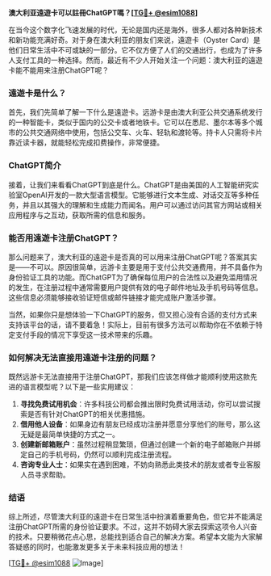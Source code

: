 **澳大利亚遠遊卡可以註冊ChatGPT嗎？[[TG💪+ @esim1088](https://t.me/s/esim1088)]**

在当今这个数字化飞速发展的时代，无论是国内还是海外，很多人都对各种新技术和新功能充满好奇。对于身在澳大利亚的朋友们来说，遠遊卡（Oyster Card）是他们日常生活中不可或缺的一部分。它不仅方便了人们的交通出行，也成为了许多人支付工具的一种选择。然而，最近有不少人开始关注一个问题：澳大利亚的遠遊卡能不能用来注册ChatGPT呢？

### 遠遊卡是什么？

首先，我们先简单了解一下什么是遠遊卡。远游卡是由澳大利亚公共交通系统发行的一种智能卡，类似于国内的公交卡或者地铁卡。它可以在悉尼、墨尔本等多个城市的公共交通网络中使用，包括公交车、火车、轻轨和渡轮等。持卡人只需将卡片靠近读卡器，就能轻松完成扣费操作，非常便捷。

### ChatGPT简介

接着，让我们来看看ChatGPT到底是什么。ChatGPT是由美国的人工智能研究实验室OpenAI开发的一款大型语言模型。它能够进行文本生成、对话交互等多种任务，并且以其强大的理解和生成能力而闻名。用户可以通过访问其官方网站或相关应用程序与之互动，获取所需的信息和服务。

### 能否用遠遊卡注册ChatGPT？

那么问题来了，澳大利亚的遠遊卡是否真的可以用来注册ChatGPT呢？答案其实是——不可以。原因很简单，远游卡主要是用于支付公共交通费用，并不具备作为身份验证工具的功能。而ChatGPT为了确保每位用户的合法性以及避免滥用情况的发生，在注册过程中通常需要用户提供有效的电子邮件地址及手机号码等信息。这些信息必须能够接收验证短信或邮件链接才能完成账户激活步骤。

当然，如果你只是想体验一下ChatGPT的服务，但又担心没有合适的支付方式来支持该平台的话，请不要着急！实际上，目前有很多方法可以帮助你在不依赖于特定支付手段的情况下享受这一技术带来的乐趣。

### 如何解决无法直接用遠遊卡注册的问题？

既然远游卡无法直接用于注册ChatGPT，那我们应该怎样做才能顺利使用这款先进的语言模型呢？以下是一些实用建议：

1. **寻找免费试用机会**：许多科技公司都会推出限时免费试用活动，你可以尝试搜索是否有针对ChatGPT的相关优惠措施。
2. **借用他人设备**：如果身边有朋友已经成功注册并愿意分享他们的账号，那么这无疑是最简单快捷的方式之一。
3. **创建新邮箱账户**：虽然过程稍显繁琐，但通过创建一个新的电子邮箱账户并绑定自己的手机号码，仍然可以顺利完成注册流程。
4. **咨询专业人士**：如果实在遇到困难，不妨向熟悉此类技术的朋友或者专业客服人员寻求帮助。

### 结语

综上所述，尽管澳大利亚的遠遊卡在日常生活中扮演着重要角色，但它并不能满足注册ChatGPT所需的身份验证要求。不过，这并不妨碍大家去探索这项令人兴奋的技术。只要稍微花点心思，总能找到适合自己的解决方案。希望本文能为大家解答疑惑的同时，也能激发更多关于未来科技应用的想法！

[[TG💪+ @esim1088](https://t.me/s/esim1088) ![Image](https://i.postimg.cc/4NQfJmqS/Snipaste-2025-05-13-00-14-12.png)]